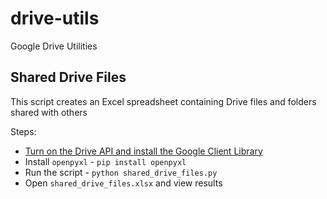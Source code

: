 # drive-utils
Google Drive Utilities
## Shared Drive Files
This script creates an Excel spreadsheet containing Drive files and folders shared with others

Steps:
* [Turn on the Drive API and install the Google Client Library](https://developers.google.com/drive/v2/web/quickstart/python)
* Install `openpyxl` - `pip install openpyxl`
* Run the script - `python shared_drive_files.py`
* Open `shared_drive_files.xlsx` and view results

